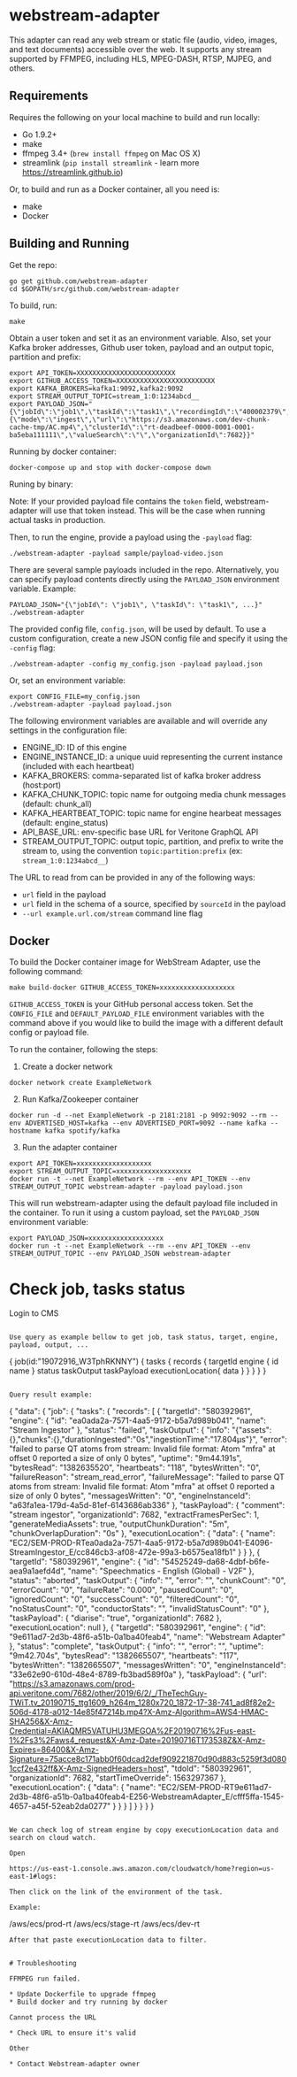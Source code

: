 # webstream-adapter

This adapter can read any web stream or static file (audio, video, images, and text documents) accessible over the web. It supports any stream supported by FFMPEG, including HLS, MPEG-DASH, RTSP, MJPEG, and others.

## Requirements

Requires the following on your local machine to build and run locally:

- Go 1.9.2+
- make
- ffmpeg 3.4+ (`brew install ffmpeg` on Mac OS X)
- streamlink (`pip install streamlink` - learn more https://streamlink.github.io)

Or, to build and run as a Docker container, all you need is:

- make
- Docker

## Building and Running

Get the repo:

```
go get github.com/webstream-adapter
cd $GOPATH/src/github.com/webstream-adapter
```

To build, run:

```
make
```

Obtain a user token and set it as an environment variable. Also, set your Kafka broker addresses, Github user token, payload and an output topic, partition and prefix:

```
export API_TOKEN=XXXXXXXXXXXXXXXXXXXXXXXXX
export GITHUB_ACCESS_TOKEN=XXXXXXXXXXXXXXXXXXXXXXXXX
export KAFKA_BROKERS=kafka1:9092,kafka2:9092
export STREAM_OUTPUT_TOPIC=stream_1:0:1234abcd__
export PAYLOAD_JSON="{\"jobId\":\"job1\",\"taskId\":\"task1\",\"recordingId\":\"400002379\",\"taskPayload\":{\"mode\":\"ingest\",\"url\":\"https://s3.amazonaws.com/dev-chunk-cache-tmp/AC.mp4\",\"clusterId\":\"rt-deadbeef-0000-0001-0001-ba5eba111111\",\"valueSearch\":\"\",\"organizationId\":7682}}"
```

Running by docker container:

```
docker-compose up and stop with docker-compose down
```

Runing by binary:

Note: If your provided payload file contains the `token` field, webstream-adapter will use that token instead. This will be the case when running actual tasks in production.

Then, to run the engine, provide a payload using the `-payload` flag:

```
./webstream-adapter -payload sample/payload-video.json
```

There are several sample payloads included in the repo. Alternatively, you can specify payload contents directly using the `PAYLOAD_JSON` environment variable. Example:

```
PAYLOAD_JSON="{\"jobId\": \"job1\", \"taskId\": \"task1\", ...}" ./webstream-adapter
```

The provided config file, `config.json`, will be used by default. To use a custom configuration, create a new JSON config file and specify it using the `-config` flag:

```
./webstream-adapter -config my_config.json -payload payload.json
```

Or, set an environment variable:

```
export CONFIG_FILE=my_config.json
./webstream-adapter -payload payload.json
```

The following environment variables are available and will override any settings in the configuration file:

- ENGINE_ID: ID of this engine
- ENGINE_INSTANCE_ID: a unique uuid representing the current instance (included with each heartbeat)
- KAFKA_BROKERS: comma-separated list of kafka broker address (host:port)
- KAFKA_CHUNK_TOPIC: topic name for outgoing media chunk messages (default: chunk_all)
- KAFKA_HEARTBEAT_TOPIC: topic name for engine hearbeat messages (default: engine_status)
- API_BASE_URL: env-specific base URL for Veritone GraphQL API
- STREAM_OUTPUT_TOPIC: output topic, partition, and prefix to write the stream to, using the convention `topic:partition:prefix` (ex: `stream_1:0:1234abcd__`)

The URL to read from can be provided in any of the following ways:

- `url` field in the payload
- `url` field in the schema of a source, specified by `sourceId` in the payload
- `--url example.url.com/stream` command line flag

## Docker

To build the Docker container image for WebStream Adapter, use the following command:

```
make build-docker GITHUB_ACCESS_TOKEN=xxxxxxxxxxxxxxxxxxx
```

`GITHUB_ACCESS_TOKEN` is your GitHub personal access token. Set the `CONFIG_FILE` and `DEFAULT_PAYLOAD_FILE` environment variables with the command above if you would like to build the image with a different default config or payload file.

To run the container, following the steps:

1. Create a docker network

```
docker network create ExampleNetwork
```

2. Run Kafka/Zookeeper container

```
docker run -d --net ExampleNetwork -p 2181:2181 -p 9092:9092 --rm --env ADVERTISED_HOST=kafka --env ADVERTISED_PORT=9092 --name kafka --hostname kafka spotify/kafka
```

3. Run the adapter container

```
export API_TOKEN=xxxxxxxxxxxxxxxxxxx
export STREAM_OUTPUT_TOPIC=xxxxxxxxxxxxxxxxxxx
docker run -t --net ExampleNetwork --rm --env API_TOKEN --env STREAM_OUTPUT_TOPIC webstream-adapter -payload payload.json
```

This will run webstream-adapter using the default payload file included in the container. To run it using a custom payload, set the `PAYLOAD_JSON` environment variable:

```
export PAYLOAD_JSON=xxxxxxxxxxxxxxxxxxx
docker run -t --net ExampleNetwork --rm --env API_TOKEN --env STREAM_OUTPUT_TOPIC --env PAYLOAD_JSON webstream-adapter
```

# Check job, tasks status

Login to CMS
```

Use query as example bellow to get job, task status, target, engine, payload, output, ...

```
{
  job(id:"19072916_W3TphRKNNY") {
    tasks {
      records {
        targetId
        engine {
          id
          name
        }
        status
        taskOutput
        taskPayload
        executionLocation{
          data
        }
      }
    }
  }
}
```

Query result example:

```
{
  "data": {
    "job": {
      "tasks": {
        "records": [
          {
            "targetId": "580392961",
            "engine": {
              "id": "ea0ada2a-7571-4aa5-9172-b5a7d989b041",
              "name": "Stream Ingestor"
            },
            "status": "failed",
            "taskOutput": {
              "info": "{\"assets\":{},\"chunks\":{},\"durationIngested\":\"0s\",\"ingestionTime\":\"17.804µs\"}",
              "error": "failed to parse QT atoms from stream: Invalid file format: Atom \"mfra\" at offset 0 reported a size of only 0 bytes",
              "uptime": "9m44.191s",
              "bytesRead": "1382635520",
              "heartbeats": "118",
              "bytesWritten": "0",
              "failureReason": "stream_read_error",
              "failureMessage": "failed to parse QT atoms from stream: Invalid file format: Atom \"mfra\" at offset 0 reported a size of only 0 bytes",
              "messagesWritten": "0",
              "engineInstanceId": "a63fa1ea-179d-4a5d-81ef-6143686ab336"
            },
            "taskPayload": {
              "comment": "stream ingestor",
              "organizationId": 7682,
              "extractFramesPerSec": 1,
              "generateMediaAssets": true,
              "outputChunkDuration": "5m",
              "chunkOverlapDuration": "0s"
            },
            "executionLocation": {
              "data": {
                "name": "EC2/SEM-PROD-RTea0ada2a-7571-4aa5-9172-b5a7d989b041-E4096-StreamIngestor_E/cc846cb3-af08-472e-99a3-b6575ea18fb1"
              }
            }
          },
          {
            "targetId": "580392961",
            "engine": {
              "id": "54525249-da68-4dbf-b6fe-aea9a1aefd4d",
              "name": "Speechmatics - English (Global) - V2F"
            },
            "status": "aborted",
            "taskOutput": {
              "info": "",
              "error": "",
              "chunkCount": "0",
              "errorCount": "0",
              "failureRate": "0.000",
              "pausedCount": "0",
              "ignoredCount": "0",
              "successCount": "0",
              "filteredCount": "0",
              "noStatusCount": "0",
              "conductorStats": "",
              "invalidStatusCount": "0"
            },
            "taskPayload": {
              "diarise": "true",
              "organizationId": 7682
            },
            "executionLocation": null
          },
          {
            "targetId": "580392961",
            "engine": {
              "id": "9e611ad7-2d3b-48f6-a51b-0a1ba40feab4",
              "name": "Webstream Adapter"
            },
            "status": "complete",
            "taskOutput": {
              "info": "",
              "error": "",
              "uptime": "9m42.704s",
              "bytesRead": "1382665507",
              "heartbeats": "117",
              "bytesWritten": "1382665507",
              "messagesWritten": "0",
              "engineInstanceId": "33e62e90-610d-48e4-8789-fb3bad589f0a"
            },
            "taskPayload": {
              "url": "https://s3.amazonaws.com/prod-api.veritone.com/7682/other/2019/6/2/_/TheTechGuy-TWiT.tv_20190715_ttg1609_h264m_1280x720_1872-17-38-741_ad8f82e2-506d-4178-a012-14e85f47214b.mp4?X-Amz-Algorithm=AWS4-HMAC-SHA256&X-Amz-Credential=AKIAQMR5VATUHU3MEGOA%2F20190716%2Fus-east-1%2Fs3%2Faws4_request&X-Amz-Date=20190716T173538Z&X-Amz-Expires=86400&X-Amz-Signature=75acce8c171abb0f60dcad2def909221870d90d883c5259f3d0801ccf2e432ff&X-Amz-SignedHeaders=host",
              "tdoId": "580392961",
              "organizationId": 7682,
              "startTimeOverride": 1563297367
            },
            "executionLocation": {
              "data": {
                "name": "EC2/SEM-PROD-RT9e611ad7-2d3b-48f6-a51b-0a1ba40feab4-E256-WebstreamAdapter_E/cfff5ffa-1545-4657-a45f-52eab2da0277"
              }
            }
          }
        ]
      }
    }
  }
}
```

We can check log of stream engine by copy executionLocation data and search on cloud watch.

Open 

https://us-east-1.console.aws.amazon.com/cloudwatch/home?region=us-east-1#logs:

Then click on the link of the environment of the task.

Example:
```
/aws/ecs/prod-rt
/aws/ecs/stage-rt
/aws/ecs/dev-rt
```
After that paste executionLocation data to filter.


# Troubleshooting

FFMPEG run failed.

* Update Dockerfile to upgrade ffmpeg
* Build docker and try running by docker

Cannot process the URL

* Check URL to ensure it's valid

Other

* Contact Webstream-adapter owner
